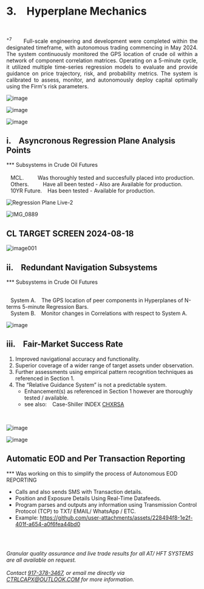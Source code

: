 # 3. &ensp; Hyperplane Mechanics


</br>

  <p align='justify'> <sup> +7 </sup> &ensp; &ensp; Full-scale engineering and development were completed within the designated timeframe, with autonomous trading commencing in May 2024. The system continuously monitored the GPS location of crude oil within a network of component correlation matrices. Operating on a 5-minute cycle, it utilized multiple time-series regression models to evaluate and provide guidance on price trajectory, risk, and probability metrics. The system is calibrated to assess, monitor, and autonomously deploy capital optimally using the Firm's risk parameters. </p>

![image](https://github.com/user-attachments/assets/5c26eedd-f84a-464b-9c8a-4453d380d0c7)



![image](https://github.com/user-attachments/assets/8e97896b-e846-4c30-9ca9-dd0147cf7729)



![image](https://github.com/user-attachments/assets/dd1a7f31-6429-46b2-8643-18bec6f00c94)



## i. &ensp; Asyncronous Regression Plane Analysis Points

*** Subsystems in Crude Oil Futures </br></br>
&ensp; MCL. &ensp; &ensp; &ensp; Was thoroughly tested and succesfully placed into production. </br>
&ensp; Others. &ensp; &ensp; &ensp; Have all been tested - Also are Available for production. </br>
&ensp; 10YR Future. &ensp; Has been tested - Available for production. </br>
    
![Regression Plane Live-2](https://github.com/user-attachments/assets/e0122901-2d62-47b0-9b52-ae437e029b73)

![IMG_0889](https://github.com/user-attachments/assets/8a988c45-8fc6-4543-b4ad-80d0ae596a62)


## CL TARGET SCREEN 2024-08-18
    
![image001](https://github.com/user-attachments/assets/18ae84dd-198f-4aa7-a152-86750aad9827)




##  ii. &ensp; Redundant Navigation Subsystems

*** Subsystems in Crude Oil Futures </br></br>

&ensp; System A. &ensp; The GPS location of peer components in  Hyperplanes of N-terms 5-minute Regression Bars. </br>
&ensp; System B. &ensp; Monitor changes in Correlations with respect to System A. </br>
   
![image](https://github.com/user-attachments/assets/5598281f-73e4-42bd-ab2a-bc167ac58302)


    
## iii. &ensp; Fair-Market Success Rate

1. Improved navigational accuracy and functionality.
2. Superior coverage of a wider range of target assets under observation.
3. Further assessments using empirical pattern recognition techniques as referenced in Section 1.
4. The “Relative Guidance System” is not a predictable system.
   - Enhancement(s) as referenced in Section 1 however are thoroughly tested / available.
   - see also: &ensp; Case-Shiller INDEX [CHXRSA](https://www.instagram.com/reel/DCMF3MiOOSD/?igsh=cjk3YXM1cjQ1MXBl)
     
     
</br>


![image](https://github.com/user-attachments/assets/39d5eaf5-4d29-44dd-851f-a58e5ef3f298)



![image](https://github.com/user-attachments/assets/622f4532-f11e-4542-8c60-02599e1d245f)
    
</pre>

## Automatic EOD and Per Transaction Reporting 

*** Was working on this to simplify the process of Autonomous EOD REPORTING </br>

* Calls and also sends SMS with Transaction details.
* Position and Exposure Details Using Real-Time Datafeeds.
* Program parses and outputs any information using Transmission Control Protocol (TCP) to TXT/ EMAIL/ WhatsApp / ETC.
* Example: https://github.com/user-attachments/assets/228494f8-1e2f-401f-a654-a0f6fea44bd0
   
</br>

## <contact information>

###### Granular quality assurance and live trade results for all AT/ HFT SYSTEMS are all available on request. </br>  </br>  Contact [917-378-3467](tel:19173783467), or email me directly via CTRLCAPX@OUTLOOK.COM for more information.
</br>

